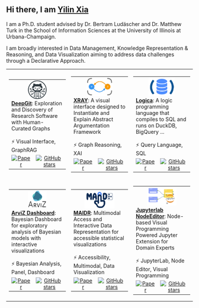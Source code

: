 ## Hi there, I am [Yilin Xia](https://yilinxia.com/)

I am a Ph.D. student advised by Dr. Bertram Ludäscher and Dr. Matthew Turk in the School of Information Sciences at the University of Illinois at Urbana-Champaign.

I am broadly interested in Data Management, Knowledge Representation & Reasoning, and Data Visualization aiming to address data challenges through a Declarative Approach.

<table>
  <tr height="300px">
    <!-- Card 1: DeepGit -->
    <td>
      <table>
        <tr>
          <td width="250px" height="110px" valign="top" colspan="4">
            <div align="center">
              <a href="https://github.com/data-exp-lab/deepgit">
                <img src="assets/project_deepgit.png" width="50" height="50"><br>
              </a>
            </div>
            <a href="https://github.com/data-exp-lab/deepgit"><strong>DeepGit</strong></a>: Exploration and Discovery of Research Software with Human-Curated Graphs
            <br><br>⚡ Visual Interface, GraphRAG
          </td>
        </tr>
        <tr>
          <td align="center">
            <a href="https://openreview.net/pdf?id=35iRjCwXLu">
              <img src="https://github.githubassets.com/images/icons/emoji/unicode/1f4c4.png" width="18px" alt="Paper">
            </a>
          </td>
          <td align="center">
            <a href="https://github.com/data-exp-lab/deepgit/stargazers">
              <img src="https://img.shields.io/github/stars/data-exp-lab/deepgit?style=social" alt="GitHub stars" height="24">
            </a>
          </td>
        </tr>
      </table>
    </td>
    <!-- Card 2: XRAY -->
    <td>
      <table>
        <tr>
          <td width="250px" height="110px" valign="top" colspan="4">
            <div align="center">
              <a href="https://github.com/idaks/xray">
                <img src="assets/project_xray.png" width="70" height="50"><br>
              </a>
            </div>
            <a href="https://github.com/idaks/xray"><strong>XRAY</strong></a>: A visual interface designed to Instantiate and Explain Abstract Argumentation Framework
            <br><br>⚡ Graph Reasoning, XAI
          </td>
        </tr>
        <tr>
          <td align="center">
            <a href="https://xray-n7sd5.ondigitalocean.app/assets/cr-xray.pdf">
              <img src="https://github.githubassets.com/images/icons/emoji/unicode/1f4c4.png" width="18px" alt="Paper">
            </a>
          </td>
          <td align="center">
            <a href="https://github.com/idaks/xray/stargazers">
              <img src="https://img.shields.io/github/stars/idaks/xray?style=social" alt="GitHub stars" height="24">
            </a>
          </td>
        </tr>
      </table>
    </td>
    <!-- Card 3: Logica -->
    <td>
      <table>
        <tr>
          <td width="250px" height="110px" valign="top" colspan="4">
            <div align="center">
              <a href="https://github.com/evgskv/logica">
                <img src="assets/project_logica.png" width="70" height="50"><br>
              </a>
            </div>
            <a href="https://github.com/evgskv/logica"><strong>Logica</strong></a>: A logic programming language that compiles to SQL and runs on DuckDB, BigQuery ...
            <br><br>⚡ Query Language, SQL
          </td>
        </tr>
        <tr>
          <td align="center">
            <a href="https://openproceedings.org/2024/conf/edbt/paper-253.pdf">
              <img src="https://github.githubassets.com/images/icons/emoji/unicode/1f4c4.png" width="18px" alt="Paper">
            </a>
          </td>
          <td align="center">
            <a href="https://github.com/evgskv/logica/stargazers">
              <img src="https://img.shields.io/github/stars/evgskv/logica?style=social" alt="GitHub stars" height="24">
            </a>
          </td>
        </tr>
      </table>
    </td>
  </tr>
  <tr height="300px">
    <!-- Card 4: ArviZ Dashboard -->
    <td>
      <table>
        <tr>
          <td width="250px" height="110px" valign="top" colspan="4">
            <div align="center">
              <a href="https://github.com/arviz-devs/arviz_dashboard">
                <img src="assets/project_arviz.png" width="50" height="50"><br>
              </a>
            </div>
            <a href="https://github.com/arviz-devs/arviz_dashboard"><strong>ArviZ Dashboard</strong></a>: Bayesian Dashboard for exploratory analysis of Bayesian models with interactive visualizations
            <br><br>⚡ Bayesian Analysis, Panel, Dashboard
          </td>
        </tr>
        <tr>
          <td align="center">
            <a href="">
              <img src="https://github.githubassets.com/images/icons/emoji/unicode/1f4c4.png" width="18px" alt="Paper">
            </a>
          </td>
          <td align="center">
            <a href="https://github.com/arviz-devs/arviz_dashboard/stargazers">
              <img src="https://img.shields.io/github/stars/arviz-devs/arviz_dashboard?style=social" alt="GitHub stars" height="24">
            </a>
          </td>
        </tr>
      </table>
    </td>
    <!-- Card 5: MAIDR -->
    <td>
      <table>
        <tr>
          <td width="250px" height="110px" valign="top" colspan="4">
            <div align="center">
              <a href="https://github.com/xability/maidr">
                <img src="assets/project_maidr.jpg" width="80" height="50"><br>
              </a>
            </div>
            <a href="https://github.com/xability/maidr"><strong>MAIDR</strong></a>: Multimodal Access and Interactive Data Representation for accessible statistical visualizations
            <br><br>⚡ Accessibility, Multimodal, Data Visualization
          </td>
        </tr>
        <tr>
          <td align="center">
            <a href="https://dl.acm.org/doi/full/10.1145/3613904.3642730">
              <img src="https://github.githubassets.com/images/icons/emoji/unicode/1f4c4.png" width="18px" alt="Paper">
            </a>
          </td>
          <td align="center">
            <a href="https://github.com/xability/maidr/stargazers">
              <img src="https://img.shields.io/github/stars/xability/maidr?style=social" alt="GitHub stars" height="24">
            </a>
          </td>
        </tr>
      </table>
    </td>
    <!-- Card 6: jupyterlab_nodeeditor -->
    <td>
      <table>
        <tr>
          <td width="250px" height="110px" valign="top" colspan="4">
            <div align="center">
              <a href="https://github.com/cropsinsilico/jupyterlab_nodeeditor">
                <img src="assets/project_jlne.png" width="80" height="50"><br>
              </a>
            </div>
            <a href="https://github.com/cropsinsilico/jupyterlab_nodeeditor"><strong>Jupyterlab NodeEditor</strong></a>: Node-based Visual Programming Powered Jupyter Extension for Domain Experts
            <br><br>⚡ JupyterLab, Node Editor, Visual Programming
          </td>
        </tr>
        <tr>
          <td align="center">
            <a href="">
              <img src="https://github.githubassets.com/images/icons/emoji/unicode/1f4c4.png" width="18px" alt="Paper">
            </a>
          </td>
          <td align="center">
            <a href="https://github.com/cropsinsilico/jupyterlab_nodeeditor/stargazers">
              <img src="https://img.shields.io/github/stars/cropsinsilico/jupyterlab_nodeeditor?style=social" alt="GitHub stars" height="24">
            </a>
          </td>
        </tr>
      </table>
    </td>
  </tr>
</table>
